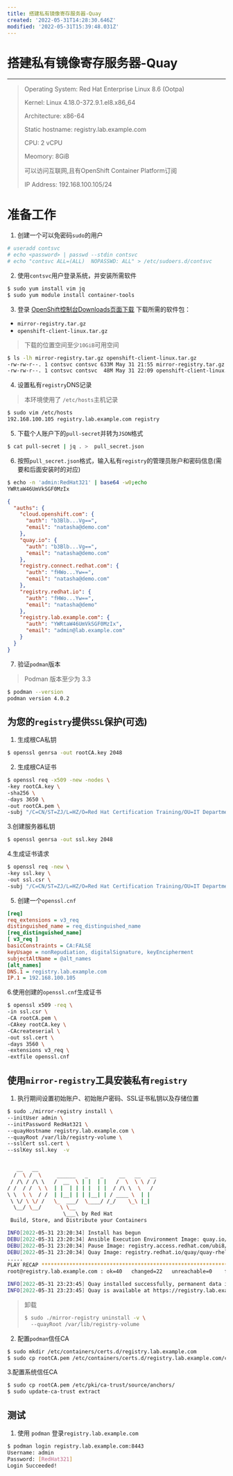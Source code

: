 ```yaml
---
title: 搭建私有镜像寄存服务器-Quay
created: '2022-05-31T14:28:30.646Z'
modified: '2022-05-31T15:39:48.031Z'
---
```


# 搭建私有镜像寄存服务器-Quay

---
> Operating System: Red Hat Enterprise Linux 8.6 (Ootpa)
>
> Kernel: Linux 4.18.0-372.9.1.el8.x86_64
>
> Architecture: x86-64
>
> Static hostname: registry.lab.example.com
>
> CPU: 2 vCPU
>
> Meomory: 8GiB
>
> 可以访问互联网,且有OpenShift Container Platform订阅
>
> IP Address: 192.168.100.105/24


# 准备工作
1. 创建一个可以免密码`sudo`的用户
```bash
# useradd contsvc
# echo <password> | passwd --stdin contsvc
# echo "contsvc ALL=(ALL)  NOPASSWD: ALL" > /etc/sudoers.d/contsvc
```
2. 使用`contsvc`用户登录系统，并安装所需软件
```bash
$ sudo yum install vim jq 
$ sudo yum module install container-tools
```
3. 登录 [OpenShift控制台Downloads页面下载](https://console.redhat.com/openshift/downloads#tool-mirror-registry) 下载所需的软件包：
- `mirror-registry.tar.gz`
- `openshift-client-linux.tar.gz`
> 下载的位置空间至少`10GiB`可用空间
```bash
$ ls -lh mirror-registry.tar.gz openshift-client-linux.tar.gz
-rw-rw-r--. 1 contsvc contsvc 633M May 31 21:55 mirror-registry.tar.gz
-rw-rw-r--. 1 contsvc contsvc  48M May 31 22:09 openshift-client-linux.tar.gz
```
4. 设置私有`registry`DNS记录
> 本环境使用了 `/etc/hosts`主机记录
```bash
$ sudo vim /etc/hosts
192.168.100.105 registry.lab.example.com registry
```
5. 下载个人账户下的`pull-secret`并转为`JSON`格式
```bash
$ cat pull-secret | jq . >  pull_secret.json
```
6. 按照`pull_secret.json`格式，输入私有`registry`的管理员账户和密码信息(需要和后面安装时的对应)
```bash
$ echo -n 'admin:RedHat321' | base64 -w0;echo
YWRtaW46UmVkSGF0MzIx
```
```json
{
  "auths": {
    "cloud.openshift.com": {
      "auth": "b3Blb...Vg==",
      "email": "natasha@demo.com"
    },
    "quay.io": {
      "auth": "b3Blb...Vg==",
      "email": "natasha@demo.com"
    },
    "registry.connect.redhat.com": {
      "auth": "fHWo...Yw==",
      "email": "natasha@demo.com"
    },
    "registry.redhat.io": {
      "auth": "fHWo...Yw==",
      "email": "natasha@demo"
    },
    "registry.lab.example.com": {
      "auth": "YWRtaW46UmVkSGF0MzIx",
      "email": "admin@lab.example.com"
    }
  }
}
```
7. 验证`podman`版本
> Podman 版本至少为 3.3
```bash
$ podman --version
podman version 4.0.2
```

## 为您的`registry`提供`SSL`保护(可选)
1. 生成根CA私钥
```bash
$ openssl genrsa -out rootCA.key 2048
```
2. 生成根CA证书
```bash
$ openssl req -x509 -new -nodes \
-key rootCA.key \
-sha256 \
-days 3650 \
-out rootCA.pem \
-subj "/C=CN/ST=ZJ/L=HZ/O=Red Hat Certification Training/OU=IT Department/CN=*.lab.example.com"
```
3.创建服务器私钥
```bash
$ openssl genrsa -out ssl.key 2048
```
4.生成证书请求
```bash
$ openssl req -new \
-key ssl.key \
-out ssl.csr \
-subj "/C=CN/ST=ZJ/L=HZ/O=Red Hat Certification Training/OU=IT Department/CN=registry.lab.example.com"
```
5. 创建一个`openssl.cnf`
```ini
[req]
req_extensions = v3_req
distinguished_name = req_distinguished_name
[req_distinguished_name]
[ v3_req ]
basicConstraints = CA:FALSE
keyUsage = nonRepudiation, digitalSignature, keyEncipherment
subjectAltName = @alt_names
[alt_names]
DNS.1 = registry.lab.example.com
IP.1 = 192.168.100.105
```
6.使用创建的`openssl.cnf`生成证书
```bash
$ openssl x509 -req \
-in ssl.csr \
-CA rootCA.pem \
-CAkey rootCA.key \
-CAcreateserial \
-out ssl.cert \
-days 3560 \
-extensions v3_req \
-extfile openssl.cnf
```

## 使用`mirror-registry`工具安装私有`registry`
1. 执行期间设置初始账户、初始账户密码、SSL证书私钥以及存储位置
```bash
$ sudo ./mirror-registry install \
--initUser admin \
--initPassword RedHat321 \
--quayHostname registry.lab.example.com \
--quayRoot /var/lib/registry-volume \
--sslCert ssl.cert \
--sslKey ssl.key  -v


   __   __
  /  \ /  \     ______   _    _     __   __   __
 / /\ / /\ \   /  __  \ | |  | |   /  \  \ \ / /
/ /  / /  \ \  | |  | | | |  | |  / /\ \  \   /
\ \  \ \  / /  | |__| | | |__| | / ____ \  | |
 \ \/ \ \/ /   \_  ___/  \____/ /_/    \_\ |_|
  \__/ \__/      \ \__
                  \___\ by Red Hat
 Build, Store, and Distribute your Containers

INFO[2022-05-31 23:20:34] Install has begun
DEBU[2022-05-31 23:20:34] Ansible Execution Environment Image: quay.io/quay/mirror-registry-ee:latest
DEBU[2022-05-31 23:20:34] Pause Image: registry.access.redhat.com/ubi8/pause:latest
DEBU[2022-05-31 23:20:34] Quay Image: registry.redhat.io/quay/quay-rhel8:v3.6.4
.....
PLAY RECAP *************************************************************************************************************
root@registry.lab.example.com : ok=40   changed=22   unreachable=0    failed=0    skipped=19   rescued=0    ignored=0

INFO[2022-05-31 23:23:45] Quay installed successfully, permanent data is stored in /var/lib/registry-volume
INFO[2022-05-31 23:23:45] Quay is available at https://registry.lab.example.com:8443 with credentials (admin, RedHat321)
```
> 卸载
> ```bash
> $ sudo ./mirror-registry uninstall -v \ 
>   --quayRoot /var/lib/registry-volume 
> ```

2. 配置`podman`信任CA
```bash
$ sudo mkdir /etc/containers/certs.d/registry.lab.example.com
$ sudo cp rootCA.pem /etc/containers/certs.d/registry.lab.example.com/ca.crt
```
3.配置系统信任CA
```bash
$ sudo cp rootCA.pem /etc/pki/ca-trust/source/anchors/
$ sudo update-ca-trust extract
```

## 测试
1. 使用 `podman` 登录`registry.lab.example.com`
```bash
$ podman login registry.lab.example.com:8443
Username: admin
Password: [RedHat321]
Login Succeeded!
```

